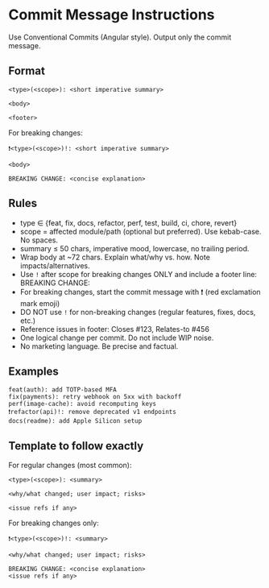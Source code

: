 # Commit Message Instructions

Use Conventional Commits (Angular style). Output only the commit message.

## Format
```
<type>(<scope>): <short imperative summary>

<body>

<footer>
```

For breaking changes:
```
❗<type>(<scope>)!: <short imperative summary>

<body>

BREAKING CHANGE: <concise explanation>
```

## Rules
- type ∈ {feat, fix, docs, refactor, perf, test, build, ci, chore, revert}
- scope = affected module/path (optional but preferred). Use kebab-case. No spaces.
- summary ≤ 50 chars, imperative mood, lowercase, no trailing period.
- Wrap body at ~72 chars. Explain what/why vs. how. Note impacts/alternatives.
- Use `!` after scope for breaking changes ONLY and include a footer line:
  BREAKING CHANGE: <concise explanation>
- For breaking changes, start the commit message with ❗ (red exclamation mark emoji)
- DO NOT use `!` for non-breaking changes (regular features, fixes, docs, etc.)
- Reference issues in footer: Closes #123, Relates-to #456
- One logical change per commit. Do not include WIP noise.
- No marketing language. Be precise and factual.

## Examples
```
feat(auth): add TOTP-based MFA
fix(payments): retry webhook on 5xx with backoff
perf(image-cache): avoid recomputing keys
❗refactor(api)!: remove deprecated v1 endpoints
docs(readme): add Apple Silicon setup
```

## Template to follow exactly

For regular changes (most common):
```
<type>(<scope>): <summary>

<why/what changed; user impact; risks>

<issue refs if any>
```

For breaking changes only:
```
❗<type>(<scope>)!: <summary>

<why/what changed; user impact; risks>

BREAKING CHANGE: <concise explanation>
<issue refs if any>
```